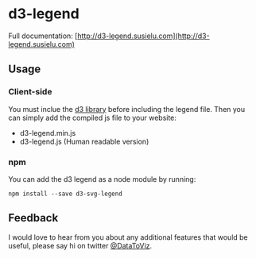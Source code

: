 # d3-legend

Full documentation: [http://d3-legend.susielu.com](http://d3-legend.susielu.com)

## Usage

### Client-side


You must inclue the [d3 library](http://d3js.org/) before including the legend file. Then you can simply add the compiled js file to your website:

- d3-legend.min.js
- d3-legend.js (Human readable version)

### npm

You can add the d3 legend as a node module by running:

`npm install --save d3-svg-legend`


## Feedback
I would love to hear from you about any additional features that would be useful, please say hi on twitter [@DataToViz](https://www.twitter.com/DataToViz).
